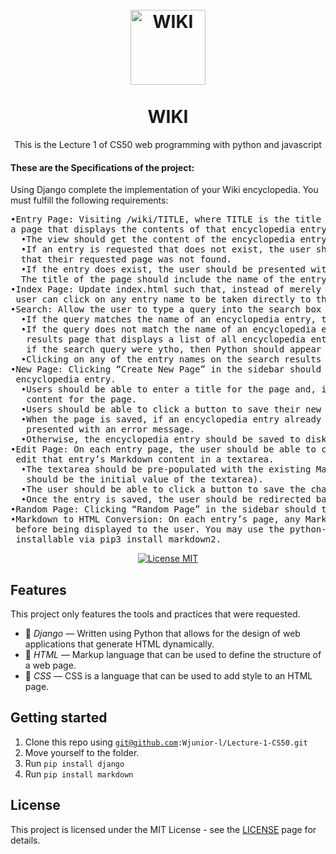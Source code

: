 <h1 align="center">
<br>
  <img src="https://www.freepnglogos.com/uploads/wikipedia-logo-png/free-hd-logog-of-wikipedia-worldmark-v2-2.png" alt="WIKI" width="120">
<br>
<br>
WIKI
</h1>

<p align="center">This is the Lecture 1 of CS50 web programming with python and javascript</p>
<h4> These are the Specifications of the project: </h4>
<p>

Using Django complete the implementation of your Wiki encyclopedia. You must fulfill the following requirements:

  <pre>
•Entry Page: Visiting /wiki/TITLE, where TITLE is the title of an encyclopedia entry, should render 
a page that displays the contents of that encyclopedia entry.
  •The view should get the content of the encyclopedia entry by calling the appropriate util function.
  •If an entry is requested that does not exist, the user should be presented with an error page indicating 
  that their requested page was not found.
  •If the entry does exist, the user should be presented with a page that displays the content of the entry. 
  The title of the page should include the name of the entry.
•Index Page: Update index.html such that, instead of merely listing the names of all pages in the encyclopedia, 
 user can click on any entry name to be taken directly to that entry page.
•Search: Allow the user to type a query into the search box in the sidebar to search for an encyclopedia entry.
  •If the query matches the name of an encyclopedia entry, the user should be redirected to that entry’s page.
  •If the query does not match the name of an encyclopedia entry, the user should instead be taken to a search 
   results page that displays a list of all encyclopedia entries that have the query as a substring. For example, 
   if the search query were ytho, then Python should appear in the search results.
  •Clicking on any of the entry names on the search results page should take the user to that entry’s page.
•New Page: Clicking “Create New Page” in the sidebar should take the user to a page where they can create a new 
 encyclopedia entry.
  •Users should be able to enter a title for the page and, in a textarea, should be able to enter the Markdown 
   content for the page.
  •Users should be able to click a button to save their new page.
  •When the page is saved, if an encyclopedia entry already exists with the provided title, the user should be 
   presented with an error message.
  •Otherwise, the encyclopedia entry should be saved to disk, and the user should be taken to the new entry’s page.
•Edit Page: On each entry page, the user should be able to click a link to be taken to a page where the user can 
 edit that entry’s Markdown content in a textarea.
  •The textarea should be pre-populated with the existing Markdown content of the page. (i.e., the existing content 
   should be the initial value of the textarea).
  •The user should be able to click a button to save the changes made to the entry.
  •Once the entry is saved, the user should be redirected back to that entry’s page.
•Random Page: Clicking “Random Page” in the sidebar should take user to a random encyclopedia entry.
•Markdown to HTML Conversion: On each entry’s page, any Markdown content in the entry file should be converted to HTML
 before being displayed to the user. You may use the python-markdown2 package to perform this conversion, 
 installable via pip3 install markdown2.
</pre>

</p>
<p align="center">
  <a href="https://opensource.org/licenses/MIT">
    <img src="https://img.shields.io/badge/License-MIT-blue.svg" alt="License MIT">
  </a>
</p>

## Features

This project only features the tools and practices that were requested.

- 📗 *Django* — Written using Python that allows for the design of web applications that generate HTML dynamically.
- 🔶 *HTML* — Markup language that can be used to define the structure of a web page.
- 🔷 *CSS* — CSS is a language that can be used to add style to an HTML page.

## Getting started

1. Clone this repo using <code>git@github.com:Wjunior-l/Lecture-1-CS50.git</code>
2. Move yourself to the folder.
3. Run <code>pip install django</code>
4. Run <code>pip install markdown</code>



## License

This project is licensed under the MIT License - see the [LICENSE](https://opensource.org/licenses/MIT) page for details.
